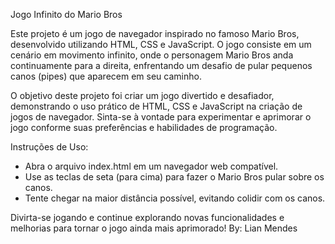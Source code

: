 Jogo Infinito do Mario Bros

Este projeto é um jogo de navegador inspirado no famoso Mario Bros, desenvolvido utilizando HTML, CSS e JavaScript. 
O jogo consiste em um cenário em movimento infinito, onde o personagem Mario Bros anda continuamente para a direita, enfrentando um desafio de pular pequenos canos (pipes) que aparecem em seu caminho.

O objetivo deste projeto foi criar um jogo divertido e desafiador, demonstrando o uso prático de HTML, CSS e JavaScript na criação de jogos de navegador. 
Sinta-se à vontade para experimentar e aprimorar o jogo conforme suas preferências e habilidades de programação.

Instruções de Uso:

- Abra o arquivo index.html em um navegador web compatível.
- Use as teclas de seta (para cima) para fazer o Mario Bros pular sobre os canos.
- Tente chegar na maior distância possível, evitando colidir com os canos.

Divirta-se jogando e continue explorando novas funcionalidades e melhorias para tornar o jogo ainda mais aprimorado!
By: Lian Mendes
